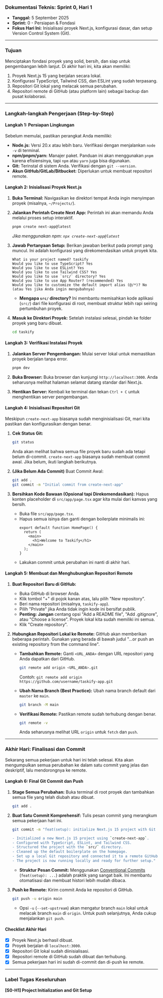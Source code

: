 ### **Dokumentasi Teknis: Sprint 0, Hari 1**

*   **Tanggal:** 5 September 2025
*   **Sprint:** 0 - Persiapan & Fondasi
*   **Fokus Hari Ini:** Inisialisasi proyek Next.js, konfigurasi dasar, dan setup Version Control System (Git).

---

### **Tujuan**

Menciptakan fondasi proyek yang solid, bersih, dan siap untuk pengembangan lebih lanjut. Di akhir hari ini, kita akan memiliki:
1.  Proyek Next.js 15 yang berjalan secara lokal.
2.  Konfigurasi TypeScript, Tailwind CSS, dan ESLint yang sudah terpasang.
3.  Repositori Git lokal yang melacak semua perubahan.
4.  Repositori remote di GitHub (atau platform lain) sebagai backup dan pusat kolaborasi.

---

### **Langkah-langkah Pengerjaan (Step-by-Step)**

#### **Langkah 1: Persiapan Lingkungan**

Sebelum memulai, pastikan perangkat Anda memiliki:
*   **Node.js:** Versi 20.x atau lebih baru. Verifikasi dengan menjalankan `node -v` di terminal.
*   **npm/pnpm/yarn:** Manajer paket. Panduan ini akan menggunakan `pnpm` karena efisiensinya, tapi `npm` atau `yarn` juga bisa digunakan.
*   **Git:** Terinstal di sistem Anda. Verifikasi dengan `git --version`.
*   **Akun GitHub/GitLab/Bitbucket:** Diperlukan untuk membuat repositori remote.

#### **Langkah 2: Inisialisasi Proyek Next.js**

1.  **Buka Terminal:** Navigasikan ke direktori tempat Anda ingin menyimpan proyek (misalnya, `~/Projects/`).

2.  **Jalankan Perintah Create Next App:** Perintah ini akan memandu Anda melalui proses setup interaktif.

    ```bash
    pnpm create next-app@latest
    ```
    *Jika menggunakan npm: `npx create-next-app@latest`*

3.  **Jawab Pertanyaan Setup:** Berikan jawaban berikut pada prompt yang muncul. Ini adalah konfigurasi yang direkomendasikan untuk proyek kita.

    ```
    What is your project named? taskify
    Would you like to use TypeScript? Yes
    Would you like to use ESLint? Yes
    Would you like to use Tailwind CSS? Yes
    Would you like to use `src/` directory? Yes
    Would you like to use App Router? (recommended) Yes
    Would you like to customize the default import alias (@/*)? No (atau Yes jika Anda ingin mengubahnya)
    ```

    *   **Mengapa `src/` directory?** Ini membantu memisahkan kode aplikasi (`src/`) dari file konfigurasi di root, membuat struktur lebih rapi seiring pertumbuhan proyek.

4.  **Masuk ke Direktori Proyek:** Setelah instalasi selesai, pindah ke folder proyek yang baru dibuat.
    ```bash
    cd taskify
    ```

#### **Langkah 3: Verifikasi Instalasi Proyek**

1.  **Jalankan Server Pengembangan:** Mulai server lokal untuk memastikan proyek berjalan tanpa error.
    ```bash
    pnpm dev
    ```

2.  **Buka Browser:** Buka browser dan kunjungi `http://localhost:3000`. Anda seharusnya melihat halaman selamat datang standar dari Next.js.

3.  **Hentikan Server:** Kembali ke terminal dan tekan `Ctrl + C` untuk menghentikan server pengembangan.

#### **Langkah 4: Inisialisasi Repositori Git**

Meskipun `create-next-app` biasanya sudah menginisialisasi Git, mari kita pastikan dan konfigurasikan dengan benar.

1.  **Cek Status Git:**
    ```bash
    git status
    ```
    Anda akan melihat bahwa semua file proyek baru sudah ada tetapi belum di-commit. `create-next-app` biasanya sudah membuat commit awal. Jika belum, ikuti langkah berikutnya.

2.  **(Jika Belum Ada Commit)** Buat Commit Awal:
    ```bash
    git add .
    git commit -m "Initial commit from create-next-app"
    ```

3.  **Bersihkan Kode Bawaan (Opsional tapi Direkomendasikan):** Hapus konten placeholder di `src/app/page.tsx` agar kita mulai dari kanvas yang bersih.

    *   Buka file `src/app/page.tsx`.
    *   Hapus semua isinya dan ganti dengan boilerplate minimalis ini:
        ```tsx
        export default function HomePage() {
          return (
            <main>
              <h1>Welcome to Taskify</h1>
            </main>
          );
        }
        ```
    *   Lakukan commit untuk perubahan ini nanti di akhir hari.

#### **Langkah 5: Membuat dan Menghubungkan Repositori Remote**

1.  **Buat Repositori Baru di GitHub:**
    *   Buka GitHub di browser Anda.
    *   Klik tombol "+" di pojok kanan atas, lalu pilih "New repository".
    *   Beri nama repositori (misalnya, `taskify-app`).
    *   Pilih "Private" jika Anda tidak ingin kode ini bersifat publik.
    *   **Penting:** **Jangan** centang opsi "Add a README file", "Add .gitignore", atau "Choose a license". Proyek lokal kita sudah memiliki ini semua.
    *   Klik "Create repository".

2.  **Hubungkan Repositori Lokal ke Remote:** GitHub akan memberikan beberapa perintah. Gunakan yang berada di bawah judul "...or push an existing repository from the command line".

    *   **Tambahkan Remote:** Ganti `<URL_ANDA>` dengan URL repositori yang Anda dapatkan dari GitHub.
        ```bash
        git remote add origin <URL_ANDA>.git
        ```
        Contoh: `git remote add origin https://github.com/username/taskify-app.git`

    *   **Ubah Nama Branch (Best Practice):** Ubah nama branch default dari `master` ke `main`.
        ```bash
        git branch -M main
        ```

    *   **Verifikasi Remote:** Pastikan remote sudah terhubung dengan benar.
        ```bash
        git remote -v
        ```
        Anda seharusnya melihat URL `origin` untuk `fetch` dan `push`.

---

### **Akhir Hari: Finalisasi dan Commit**

Sekarang semua pekerjaan untuk hari ini telah selesai. Kita akan mengumpulkan semua perubahan ke dalam satu commit yang jelas dan deskriptif, lalu mendorongnya ke remote.

#### **Langkah 6: Final Git Commit dan Push**

1.  **Stage Semua Perubahan:** Buka terminal di root proyek dan tambahkan semua file yang telah diubah atau dibuat.
    ```bash
    git add .
    ```

2.  **Buat Satu Commit Komprehensif:** Tulis pesan commit yang merangkum semua pekerjaan hari ini.
    ```bash
    git commit -m "feat(setup): initialize Next.js 15 project with Git and remote repo

    - Initialized a new Next.js 15 project using `create-next-app`.
    - Configured with TypeScript, ESLint, and Tailwind CSS.
    - Structured the project with the `src/` directory.
    - Cleaned up the default boilerplate on the homepage.
    - Set up a local Git repository and connected it to a remote GitHub repository.
    - The project is now running locally and ready for further setup."
    ```
    *   **Struktur Pesan Commit:** Menggunakan [Conventional Commits](https://www.conventionalcommits.org/en/v1.0.0/) (`feat(setup): ...`) adalah praktik yang sangat baik. Ini membantu otomatisasi dan membuat histori lebih mudah dibaca.

3.  **Push ke Remote:** Kirim commit Anda ke repositori di GitHub.
    ```bash
    git push -u origin main
    ```
    *   Opsi `-u` (`--set-upstream`) akan mengatur branch `main` lokal untuk melacak branch `main` di `origin`. Untuk push selanjutnya, Anda cukup menjalankan `git push`.

#### **Checklist Akhir Hari**
- [x] Proyek Next.js berhasil dibuat.
- [x] Proyek berjalan di `localhost:3000`.
- [x] Repositori Git lokal sudah diinisialisasi.
- [x] Repositori remote di GitHub sudah dibuat dan terhubung.
- [x] Semua pekerjaan hari ini sudah di-commit dan di-push ke remote.

---
### **Label Tugas Keseluruhan**
**[S0-H1] Project Initialization and Git Setup**
